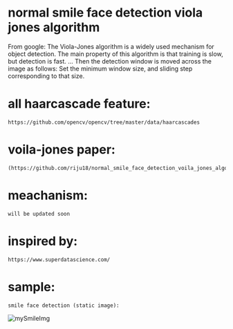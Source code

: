 # normal smile face detection viola jones algorithm
 From google: The Viola-Jones algorithm is a widely used mechanism for object detection. The main property of this algorithm is that training is slow, but detection is fast. ... Then the detection window is moved across the image as follows: Set the minimum window size, and sliding step corresponding to that size.
 
 # all haarcascade feature:
 
    https://github.com/opencv/opencv/tree/master/data/haarcascades
   
 # voila-jones paper:
 
    (https://github.com/riju18/normal_smile_face_detection_voila_jones_algorithm/files/3592175/10.1.1.10.6807.pdf)
 
 # meachanism:
 
    will be updated soon
    
 
 # inspired by:
 
    https://www.superdatascience.com/
    
 # sample:
   
    smile face detection (static image):
    
   ![mySmileImg](https://user-images.githubusercontent.com/18087611/64640172-3fc3f580-d42b-11e9-9e2c-3f5d4854c19a.png)
